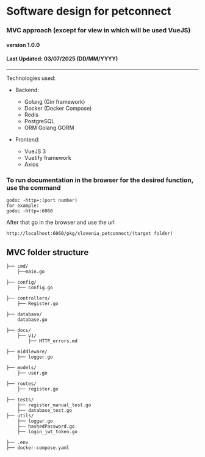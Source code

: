# Software design for petconnect

### MVC approach (except for view in which will be used VueJS)

#### version 1.0.0
#### Last Updated: 03/07/2025 (DD/MM/YYYY)

---
Technologies used:

- Backend:
    - Golang (Gin framework)
    - Docker (Docker Compose)
    - Redis
    - PostgreSQL
    - ORM Golang GORM

- Frontend:
  - VueJS 3
  - Vuetify framework
  - Axios

### To run documentation in the browser for the desired function, use the command
```
godoc -http=:(port number)
for example:
godoc -http=:6060 
```
After that go in the browser and use the url
```
http://localhost:6060/pkg/slovenia_petconnect/(target folder)
```

## MVC folder structure

```text
├── cmd/
    ├──main.go
    
├── config/
    ├── config.go

├── controllers/
    ├── Register.go

├── database/
    database.go

├── docs/
    ├── v1/
        ├── HTTP_errors.md
    
├── middleware/
    ├── logger.go

├── models/
    ├── user.go

├── routes/
    ├── register.go

├── tests/
    ├── register_manual_test.go
    ├── database_test.go
├── utils/
    ├── logger.go
    ├── hashedPassword.go
    ├── login_jwt_token.go

├── .env
├── docker-compose.yaml
```





    